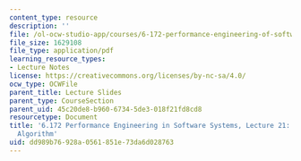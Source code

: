 ```yaml
---
content_type: resource
description: ''
file: /ol-ocw-studio-app/courses/6-172-performance-engineering-of-software-systems-fall-2018/dd989b76928a0561851e73da6d028763_MIT6_172F18_lec21.pdf
file_size: 1629108
file_type: application/pdf
learning_resource_types:
- Lecture Notes
license: https://creativecommons.org/licenses/by-nc-sa/4.0/
ocw_type: OCWFile
parent_title: Lecture Slides
parent_type: CourseSection
parent_uid: 45c20de8-b960-6734-5de3-018f21fd8cd8
resourcetype: Document
title: '6.172 Performance Engineering in Software Systems, Lecture 21: Tuning a TSP
  Algorithm'
uid: dd989b76-928a-0561-851e-73da6d028763
---
```

